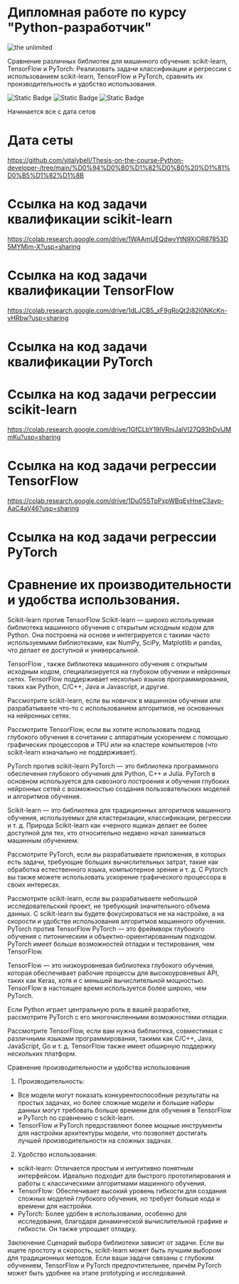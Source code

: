 # Дипломная работе по курсу "Python-разработчик"

<img src='https://github.com/vitalybell/Thesis-on-the-course-Python-developer-/blob/main/istockphoto-1206796363-612x612.jpg' alt = 'the unlimited'>

Сравнение различных библиотек для машинного обучения: scikit-learn, TensorFlow и PyTorch: Реализовать задачи классификации и регрессии с использованием scikit-learn, TensorFlow и PyTorch, сравнить их производительность и удобство использования.

![Static Badge](https://img.shields.io/badge/scikitlearn-yellow?logo=%3Cfont%20style%3D%22vertical-align%3A%20inherit%3B%22%3E%3Cfont%20style%3D%22vertical-align%3A%20inherit%3B%22%3E%23F7931E%3C%2Ffont%3E%3C%2Ffont%3E)
![Static Badge](https://img.shields.io/badge/Py-TensorFlow-orange?logo=%3Cfont%20style%3D%22vertical-align%3A%20inherit%3B%22%3E%3Cfont%20style%3D%22vertical-align%3A%20inherit%3B%22%3E%23FF6F00%3C%2Ffont%3E%3C%2Ffont%3E)
![Static Badge](https://img.shields.io/badge/Py-%20PyTorch-red?logo=%3Cfont%20style%3D%22vertical-align%3A%20inherit%3B%22%3E%3Cfont%20style%3D%22vertical-align%3A%20inherit%3B%22%3E%23EE4C2C%3C%2Ffont%3E%3C%2Ffont%3E)

Начинается все с дата сетов
# Дата сеты 
https://github.com/vitalybell/Thesis-on-the-course-Python-developer-/tree/main/%D0%94%D0%B0%D1%82%D0%B0%20%D1%81%D0%B5%D1%82%D1%8B


# Ссылка на код задачи квалификации scikit-learn
https://colab.research.google.com/drive/1WAAmUEQdwvYtN9XiOR87853D5MYMjm-X?usp=sharing

# Ссылка на код задачи квалификации TensorFlow
https://colab.research.google.com/drive/1dLJCB5_xF9gRoQt2j82l0NKcKn-yHRbw?usp=sharing

# Ссылка на код задачи квалификации PyTorch


# Ссылка на код задачи регрессии scikit-learn
https://colab.research.google.com/drive/1GfCLbY19lVRnjJalVI27Q93hDvlJMmKu?usp=sharing

# Ссылка на код задачи регрессии TensorFlow
https://colab.research.google.com/drive/1Du05STpPxpWBqEyHneC3ayp-AaC4aV46?usp=sharing

# Ссылка на код задачи регрессии PyTorch



# Cравнение их производительности  и удобства использования.
Scikit-learn против TensorFlow
Scikit-learn — широко используемая библиотека машинного обучения с открытым исходным кодом для Python. Она построена на основе и интегрируется с такими часто используемыми библиотеками, как NumPy, SciPy, Matplotlib и pandas, что делает ее доступной и универсальной.

TensorFlow , также библиотека машинного обучения с открытым исходным кодом, специализируется на глубоком обучении и нейронных сетях. TensorFlow поддерживает несколько языков программирования, таких как Python, C/C++, Java и Javascript, и другие.

Рассмотрите scikit-learn, если вы новичок в машинном обучении или разрабатываете что-то с использованием алгоритмов, не основанных на нейронных сетях.

Рассмотрите TensorFlow, если вы хотите использовать подход глубокого обучения в сочетании с аппаратным ускорением с помощью графических процессоров и TPU или на кластере компьютеров (что scikit-learn изначально не поддерживает).

PyTorch против scikit-learn
PyTorch — это библиотека программного обеспечения глубокого обучения для Python, C++ и Julia. PyTorch в основном используется для сквозного построения и обучения глубоких нейронных сетей с возможностью создания пользовательских моделей и алгоритмов обучения.

Scikit-learn — это библиотека для традиционных алгоритмов машинного обучения, используемых для кластеризации, классификации, регрессии и т. д. Природа Scikit-learn как «черного ящика» делает ее более доступной для тех, кто относительно недавно начал заниматься машинным обучением.

Рассмотрите PyTorch, если вы разрабатываете приложения, в которых есть задачи, требующие больших вычислительных затрат, такие как обработка естественного языка, компьютерное зрение и т. д. С Pytorch вы также можете использовать ускорение графического процессора в своих интересах.

Рассмотрите scikit-learn, если вы разрабатываете небольшой исследовательский проект, не требующий значительного объема данных. С scikit-learn вы будете фокусироваться не на настройке, а на скорости и удобстве использования алгоритмов машинного обучения.
PyTorch против TensorFlow
PyTorch — это фреймворк глубокого обучения с питоническим и объектно-ориентированным подходом. PyTorch имеет больше возможностей отладки и тестирования, чем TensorFlow.

TensorFlow — это низкоуровневая библиотека глубокого обучения, которая обеспечивает рабочие процессы для высокоуровневых API, таких как Keras, хотя и с меньшей вычислительной мощностью. TensorFlow в настоящее время используется более широко, чем PyTorch.

Если Python играет центральную роль в вашей разработке, рассмотрите PyTorch с его многочисленными возможностями отладки.

Рассмотрите TensorFlow, если вам нужна библиотека, совместимая с различными языками программирования, такими как C/C++, Java, JavaScript, Go и т. д. TensorFlow также имеет обширную поддержку нескольких платформ.

Сравнение производительности и удобства использования

1. Производительность:
- Все модели могут показать конкурентоспособные результаты на простых задачах, но более сложные модели и большие наборы данных могут требовать больше времени для обучения в TensorFlow и PyTorch по сравнению с scikit-learn.
- TensorFlow и PyTorch предоставляют более мощные инструменты для настройки архитектуры модели, что позволяет достигать лучшей производительности на сложных задачах.

2. Удобство использования:
- scikit-learn: Отличается простым и интуитивно понятным интерфейсом. Идеально подходит для быстрого прототипирования и работы с классическими алгоритмами машинного обучения.
- TensorFlow: Обеспечивает высокий уровень гибкости для создания сложных моделей глубокого обучения, но требует больше кода и времени для настройки.
- PyTorch: Более удобен в использовании, особенно для исследования, благодаря динамической вычислительной графике и гибкости. Он также упрощает отладку.

 Заключение
Сценарий выбора библиотеки зависит от задачи. Если вы ищете простоту и скорость, scikit-learn может быть лучшим выбором для традиционных методов. Если ваши задачи связаны с глубоким обучением, TensorFlow и PyTorch предпочтительнее, причём PyTorch может быть удобнее на этапе prototyping и исследований.

